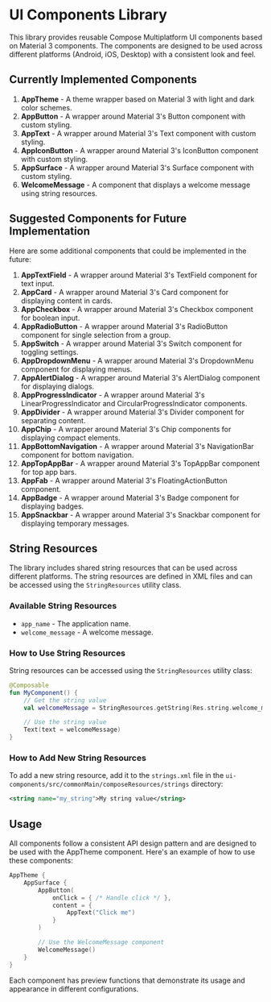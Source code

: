 # UI Components Library

This library provides reusable Compose Multiplatform UI components based on Material 3 components. The components are designed to be used across different platforms (Android, iOS, Desktop) with a consistent look and feel.

## Currently Implemented Components

1. **AppTheme** - A theme wrapper based on Material 3 with light and dark color schemes.
2. **AppButton** - A wrapper around Material 3's Button component with custom styling.
3. **AppText** - A wrapper around Material 3's Text component with custom styling.
4. **AppIconButton** - A wrapper around Material 3's IconButton component with custom styling.
5. **AppSurface** - A wrapper around Material 3's Surface component with custom styling.
6. **WelcomeMessage** - A component that displays a welcome message using string resources.

## Suggested Components for Future Implementation

Here are some additional components that could be implemented in the future:

1. **AppTextField** - A wrapper around Material 3's TextField component for text input.
2. **AppCard** - A wrapper around Material 3's Card component for displaying content in cards.
3. **AppCheckbox** - A wrapper around Material 3's Checkbox component for boolean input.
4. **AppRadioButton** - A wrapper around Material 3's RadioButton component for single selection from a group.
5. **AppSwitch** - A wrapper around Material 3's Switch component for toggling settings.
6. **AppDropdownMenu** - A wrapper around Material 3's DropdownMenu component for displaying menus.
7. **AppAlertDialog** - A wrapper around Material 3's AlertDialog component for displaying dialogs.
8. **AppProgressIndicator** - A wrapper around Material 3's LinearProgressIndicator and CircularProgressIndicator components.
9. **AppDivider** - A wrapper around Material 3's Divider component for separating content.
10. **AppChip** - A wrapper around Material 3's Chip components for displaying compact elements.
11. **AppBottomNavigation** - A wrapper around Material 3's NavigationBar component for bottom navigation.
12. **AppTopAppBar** - A wrapper around Material 3's TopAppBar component for top app bars.
13. **AppFab** - A wrapper around Material 3's FloatingActionButton component.
14. **AppBadge** - A wrapper around Material 3's Badge component for displaying badges.
15. **AppSnackbar** - A wrapper around Material 3's Snackbar component for displaying temporary messages.

## String Resources

The library includes shared string resources that can be used across different platforms. The string resources are defined in XML files and can be accessed using the `StringResources` utility class.

### Available String Resources

- `app_name` - The application name.
- `welcome_message` - A welcome message.

### How to Use String Resources

String resources can be accessed using the `StringResources` utility class:

```kotlin
@Composable
fun MyComponent() {
    // Get the string value
    val welcomeMessage = StringResources.getString(Res.string.welcome_message)

    // Use the string value
    Text(text = welcomeMessage)
}
```

### How to Add New String Resources

To add a new string resource, add it to the `strings.xml` file in the `ui-components/src/commonMain/composeResources/strings` directory:

```xml
<string name="my_string">My string value</string>
```

## Usage

All components follow a consistent API design pattern and are designed to be used with the AppTheme component. Here's an example of how to use these components:

```kotlin
AppTheme {
    AppSurface {
        AppButton(
            onClick = { /* Handle click */ },
            content = {
                AppText("Click me")
            }
        )

        // Use the WelcomeMessage component
        WelcomeMessage()
    }
}
```

Each component has preview functions that demonstrate its usage and appearance in different configurations.
